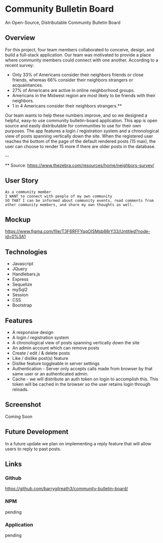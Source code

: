# Community Bulletin Board
An Open-Source, Distributable Community Bulletin Board

## Overview
For this project, four team members collaborated to conceive, design, and build a full-stack application.  Our team was motivated to provide a place where community members could connect with one another.  According to a recent survey:

- Only 33% of Americans consider their neighbors friends or close friends, whereas 66% consider their neighbors strangers or acquaintances.
- 27% of Americans are active in online neighborhood groups.
- Americans in the Midwest region are most likely to be friends with their neighbors.
- 1 in 4 Americans consider their neighbors strangers.**

Our team wants to help these numbers improve, and so we designed a helpful, easy-to use community bulletin-board application.  This app is open source and easily distributable for communities to use for their own purposes.  The app features a login / registration system and a chronological view of posts spanning vertically down the site.  When the registered user reaches the bottom of the page of the default rendered posts (15 max), the user can choose to render 15 more if there are older posts in the database.

--

** Source: https://www.thezebra.com/resources/home/neighbors-survey/
 
 ## User Story
 ```
 As a community member
 I WANT to connect with people of my own community
 SO THAT I can be informed about community events, read comments from other community members, and share my own thoughts as well.
 ```
 
## Mockup
https://www.figma.com/file/T3F6RFFYqqOlSMsb88rY33/Untitled?node-id=0%3A1

## Technologies
- Javascript
- JQuery
- Handlebars.js
- Express
- Sequelize
- mySql2
- Session
- CSS
- Bootstrap

 ## Features
 
- A responsive design
- A login / registration system
- A chronological view of posts spanning vertically down the site
- An admin account which can remove posts
- Create / edit / & delete posts
- Like / dislike post(s) feature
- Dislike feature toggleable in server settings
- Authentication - Server only accepts calls made from browser by that same user or an authenticated admin.
- Cache - we will distribute an auth token on login to accomplish this. This token will be cached in the browser so the user retains login through reloads.

## Screenshot
Coming Soon

## Future Development
In a future update we plan on implementing a reply feature that will allow users to reply to past posts.

## Links
### Github
https://github.com/barrygilreath3/community-bulletin-board/
### NPM
pending
### Application
pending
